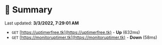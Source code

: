 # 📖 Summary
Last updated: **3/3/2022, 7:29:01 AM**

- `GET` [https://uptimerfree.tk](https://uptimerfree.tk) - **Up** (632ms)
- `GET` [https://monitoruptimer.tk](https://monitoruptimer.tk) - **Down** (58ms)
